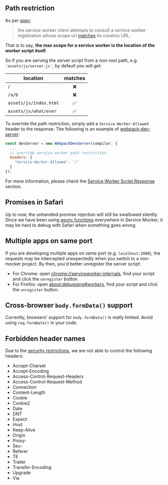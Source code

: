 ## Path restriction

As per [spec](https://w3c.github.io/ServiceWorker/#selection):

> the service worker client attempts to consult a service worker registration whose scope url [matches](https://w3c.github.io/ServiceWorker/#match-service-worker-registration) its creation URL.

That is to say, **the max scope for a service worker is the location of the worker script itself.**

So if you are serving the server script from a non-root path, e.g. `'assets/js/server.js'`, by default you will get:

| location | matches |
| -------- | :-------: |
| `/` | ❌ |
| `/a/b` | ❌ |
| `assets/js/index.html` | ✅ |
| `assets/js/what/ever` | ✅ |

To override the path restriction, simply add a `Service-Worker-Allowed` header to the response. The following is an example of [webpack-dev-server](https://github.com/webpack/webpack-dev-server):

```js
const devServer = new WebpackDevServer(compiler, {
  ...
  // override service worker path restriction
  headers: {
    'Service-Worker-Allowed': '/'
  }
});
```

For more information, please check the [Service Worker Script Response](https://w3c.github.io/ServiceWorker/#service-worker-script-response) section.

## Promises in Safari

Up to now, the unhandled promise rejection will still be swallowed silently. Since we have been using [async functions](https://developer.mozilla.org/en-US/docs/Web/JavaScript/Reference/Statements/async_function) everywhere in Service Mocker, it may be hard to debug with Safari when something goes wrong.

## Multiple apps on same port

If you are developing multiple apps on same port (e.g. `localhost:3000`), the requests may be intercepted unexpectedly when you switch to a non-mocker project. By then, you'd better unregister the server script:

- For Chrome: open [chrome://serviceworker-internals](chrome://serviceworker-internals), find your script and click the `unregister` button.
- For Firefox: open [about:debugging#workers](about:debugging#workers), find your script and click the `unregister` button.

## Cross-browser `body.formData()` support

Currently, browsers' support for `body.formData()` is really limited. Avoid using `req.formData()` in your code.

## Forbidden header names

Due to the [security restrictions](https://developer.mozilla.org/en-US/docs/Glossary/Forbidden_header_name), we are not able to control the following headers:

- Accept-Charset
- Accept-Encoding
- Access-Control-Request-Headers
- Access-Control-Request-Method
- Connection
- Content-Length
- Cookie
- Cookie2
- Date
- DNT
- Expect
- Host
- Keep-Alive
- Origin
- Proxy-
- Sec-
- Referer
- TE
- Trailer
- Transfer-Encoding
- Upgrade
- Via

